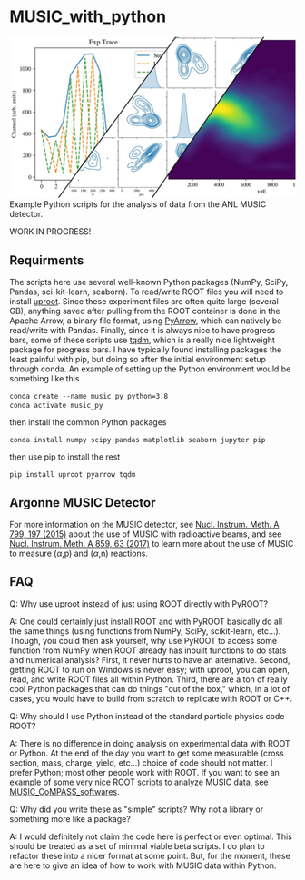 # MUSIC_with_python
![Examples of some plots using Matplotlib and Seaborn of MUSIC data.](./doc/img/image_main.jpg)
Example Python scripts for the analysis of data from the ANL MUSIC detector.

WORK IN PROGRESS!

## Requirments

The scripts here use several well-known Python packages (NumPy, SciPy, Pandas, sci-kit-learn, seaborn). To read/write ROOT files you will need to install [uproot](https://pypi.org/project/uproot/). Since these experiment files are often quite large (several GB), anything saved after pulling from the ROOT container is done in the Apache Arrow, a binary file format, using [PyArrow](https://arrow.apache.org/docs/python/index.html), which can natively be read/write with Pandas. Finally, since it is always nice to have progress bars, some of these scripts use [tqdm](https://github.com/tqdm/tqdm), which is a really nice lightweight package for progress bars. I have typically found installing packages the least painful with pip, but doing so after the initial environment setup through conda. An example of setting up the Python environment would be something like this

```
conda create --name music_py python=3.8
conda activate music_py
```
then install the common Python packages
```
conda install numpy scipy pandas matplotlib seaborn jupyter pip
```
then use pip to install the rest
```
pip install uproot pyarrow tqdm
```


## Argonne MUSIC Detector
For more information on the MUSIC detector, see [Nucl. Instrum. Meth. A 799, 197 (2015)](https://doi.org/10.1016/j.nima.2015.07.030) about the use of MUSIC with radioactive beams, and see [Nucl. Instrum. Meth. A 859, 63 (2017)](https://doi.org/10.1016/j.nima.2017.03.060) to learn more about the use of MUSIC to measure ($\alpha$,p) and ($\alpha$,n) reactions.

## FAQ

Q: Why use uproot instead of just using ROOT directly with PyROOT?

A: One could certainly just install ROOT and with PyROOT basically do all the same things (using functions from NumPy, SciPy, scikit-learn, etc...). Though, you could then ask yourself, why use PyROOT to access some function from NumPy when ROOT already has inbuilt functions to do stats and numerical analysis? First, it never hurts to have an alternative. Second, getting ROOT to run on Windows is never easy; with uproot, you can open, read, and write ROOT files all within Python. Third, there are a ton of really cool Python packages that can do things "out of the box," which, in a lot of cases, you would have to build from scratch to replicate with ROOT or C++.  

Q: Why should I use Python instead of the standard particle physics code ROOT?

A: There is no difference in doing analysis on experimental data with ROOT or Python. At the end of the day you want to get some measurable (cross section, mass, charge, yield, etc...) choice of code should not matter. I prefer Python; most other people work with ROOT. If you want to see an example of some very nice ROOT scripts to analyze MUSIC data, see [MUSIC_CoMPASS_softwares](https://github.com/CFougeres/MUSIC_CoMPASS_softwares).

Q: Why did you write these as "simple" scripts? Why not a library or something more like a package?

A: I would definitely not claim the code here is perfect or even optimal. This should be treated as a set of minimal viable beta scripts. I do plan to refactor these into a nicer format at some point. But, for the moment, these are here to give an idea of how to work with MUSIC data within Python.
